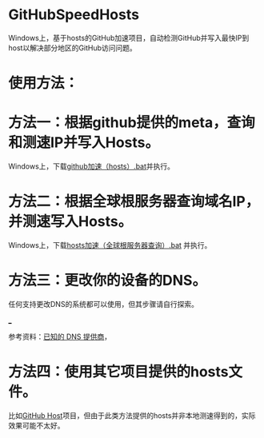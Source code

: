 # GitHubSpeedHosts


Windows上，基于hosts的GitHub加速项目，自动检测GitHub并写入最快IP到host以解决部分地区的GitHub访问问题。


# 使用方法：



# 方法一：根据github提供的meta，查询和测速IP并写入Hosts。
Windows上，下载[github加速（hosts）.bat](https://github.akams.cn/https://github.com/E5C8F/GitHubSpeedHosts/blob/main/github加速（hosts）.bat)并执行。

 # 方法二：根据全球根服务器查询域名IP，并测速写入Hosts。

Windows上，下载[hosts加速（全球根服务器查询）.bat](https://github.akams.cn/https://github.com/E5C8F/GitHubSpeedHosts/blob/main/hosts%E5%8A%A0%E9%80%9F%EF%BC%88%E5%85%A8%E7%90%83%E6%A0%B9%E6%9C%8D%E5%8A%A1%E5%99%A8%E6%9F%A5%E8%AF%A2%EF%BC%89.bat)
并执行。



# 方法三：更改你的设备的DNS。

任何支持更改DNS的系统都可以使用，但其步骤请自行探索。

[_](https://adguard-dns.io/zh_cn/public-dns.html)

参考资料：[已知的 DNS 提供商](https://adguard-dns.io/kb/zh-CN/general/dns-providers/)，

# 方法四：使用其它项目提供的hosts文件。

比如[GitHub Host](https://github-hosts.tinsfox.com/)项目，但由于此类方法提供的hosts并非本地测速得到的，实际效果可能不太好。

